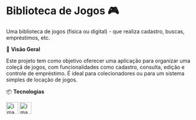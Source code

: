 # Biblioteca de Jogos 🎮
Uma biblioteca de jogos (física ou digital) - que realiza cadastro, buscas, empréstimos, etc. 


 🎯 **Visão Geral**
 
Este projeto tem como objetivo oferecer uma aplicação para organizar uma coleçã de jogos, com funcionalidades como cadastro, consulta, edição e controle de empréstimo. É ideal para colecionadores ou para um sistema simples de locação de jogos. 

 📦 **Tecnologias**

<img width="32" height="32" alt="image" src="https://github.com/user-attachments/assets/79f1321c-53e7-46d8-a362-d0582a85d660" /> <img width="32" height="32" alt="image" src="https://github.com/user-attachments/assets/3be3856d-e1fc-41a0-a79a-91033b73dbe3" />



